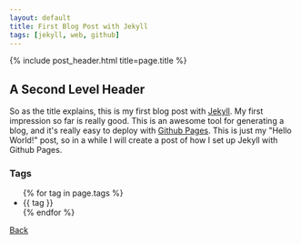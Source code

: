 ```yaml
---
layout: default
title: First Blog Post with Jekyll
tags: [jekyll, web, github]
---
```


{% include post_header.html title=page.title %}

A Second Level Header
---------------------

So as the title explains, this is my first blog post with [Jekyll](http://jekyllrb.com/).
My first impression so far is really good. This is an awesome tool for generating
a blog, and it's really easy to deploy with [Github Pages](http://pages.github.com/).
This is just my "Hello World!" post, so in a while I will create a post of how I
set up Jekyll with Github Pages.

### Tags
<ul>
  {% for tag in page.tags %}
    <li>{{ tag }}</li>
  {% endfor %}
</ul>

<a href="/">Back</a>
